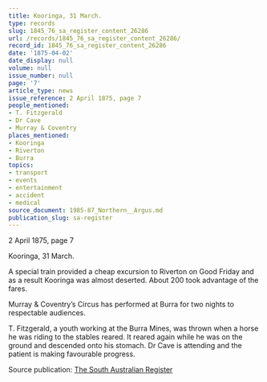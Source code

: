 ```yaml
---
title: Kooringa, 31 March.
type: records
slug: 1845_76_sa_register_content_26286
url: /records/1845_76_sa_register_content_26286/
record_id: 1845_76_sa_register_content_26286
date: '1875-04-02'
date_display: null
volume: null
issue_number: null
page: '7'
article_type: news
issue_reference: 2 April 1875, page 7
people_mentioned:
- T. Fitzgerald
- Dr Cave
- Murray & Coventry
places_mentioned:
- Kooringa
- Riverton
- Burra
topics:
- transport
- events
- entertainment
- accident
- medical
source_document: 1985-87_Northern__Argus.md
publication_slug: sa-register
---
```


2 April 1875, page 7

Kooringa, 31 March.

A special train provided a cheap excursion to Riverton on Good Friday and as a result Kooringa was almost deserted.  About 200 took advantage of the fares.

Murray & Coventry’s Circus has performed at Burra for two nights to respectable audiences.

T. Fitzgerald, a youth working at the Burra Mines, was thrown when a horse he was riding to the stables reared.  It reared again while he was on the ground and descended onto his stomach.  Dr Cave is attending and the patient is making favourable progress.

Source publication: [The South Australian Register](/publications/sa-register/)
